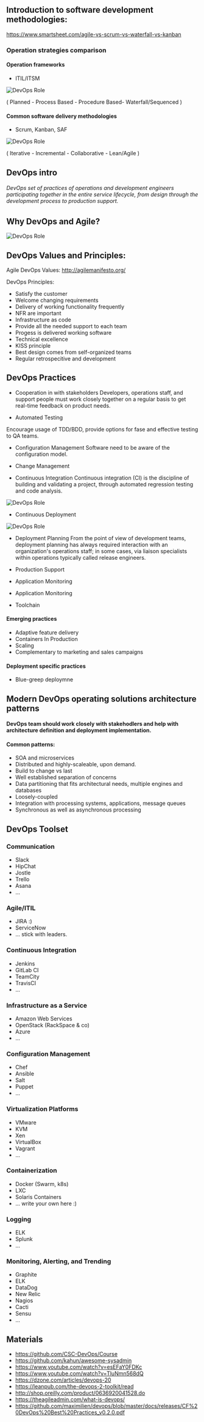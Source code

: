 ## Introduction to software development methodologies:
https://www.smartsheet.com/agile-vs-scrum-vs-waterfall-vs-kanban

### Operation strategies comparison
#### Operation frameworks
 - ITIL/ITSM
 
 
 ![DevOps Role](res/itil.png)
 
 
( Planned - Process Based - Procedure Based- Waterfall/Sequenced )


#### Common software delivery methodologies
 - Scrum, Kanban, SAF
 
 
  ![DevOps Role](res/safe.png)
  
  
( Iterative - Incremental - Collaborative - Lean/Agile )


## DevOps intro
###### DevOps set of practices of operations and development engineers participating together in the entire service lifecycle, from design through the development process to production support.

## Why DevOps and Agile?


![DevOps Role](res/agile.png)


## DevOps Values and Principles: 
 Agile DevOps Values: http://agilemanifesto.org/
 
 DevOps Principles:
 - Satisfy the customer
 - Welcome changing requirements
 - Delivery of working functionality frequently
 - NFR are important
 - Infrastructure as code
 - Provide all the needed support to each team
 - Progess is delivered working software
 - Technical excellence
 - KISS principle
 - Best design comes from self-organized teams
 - Regular retrospecitive and development

## DevOps Practices 
 - Cooperation in with stakeholders
 Developers, operations staff, and support people must work closely together on a regular basis to get real-time feedback on product needs.
  
 - Automated Testing 
 
 Encourage usage of TDD/BDD, provide options for fase and effective testing to QA teams.
  
 - Configuration Management
 Software need to be aware of the configuration model.
  
 - Change Management
  
 - Continuous Integration
 Continuous integration (CI) is the discipline of building and validating a project, through automated regression testing and code analysis.
 
 
 ![DevOps Role](res/cicd.png)
   
 - Continuous Deployment


 ![DevOps Role](res/phases.png)
   
   
 - Deployment Planning 
 From the point of view of development teams, deployment planning has always required interaction with an organization's operations staff; in some cases, via liaison specialists within operations typically called release engineers.  
 
 - Production Support
  
 - Application Monitoring
   
 - Application Monitoring

 - Toolchain
 
#### Emerging practices
- Adaptive feature delivery
- Containers In Production
- Scaling 
- Complementary to marketing and sales campaigns

#### Deployment specific practices
- Blue-greep deploymne


## Modern DevOps operating solutions architecture patterns
#### DevOps team should work closely with stakehodlers and help with architecture definition and deployment implementation. 
#### Common patterns:
- SOA and microservices
- Distributed and highly-scaleable, upon demand.
- Build to change vs last
- Well established separation of concerns
- Data partitioning that fits architectural needs, multiple engines and databases
- Loosely-coupled
- Integration with processing systems, applications, message queues
- Synchronous as well as asynchronous processing


## DevOps Toolset

### Communication
- Slack
- HipChat
- Jostle
- Trello
- Asana
- ... 

### Agile/ITIL
- JIRA :)
- ServiceNow
- ... stick with leaders.

### Continuous Integration
- Jenkins
- GitLab CI
- TeamCity
- TravisCI
- ...

### Infrastructure as a Service
- Amazon Web Services
- OpenStack (RackSpace & co)
- Azure
- ...

### Configuration Management
- Chef
- Ansible
- Salt
- Puppet
- ...

### Virtualization Platforms
- VMware
- KVM
- Xen
- VirtualBox
- Vagrant
- ...

### Containerization
- Docker (Swarm, k8s)
- LXC
- Solaris Containers
- ... write your own here :)

### Logging
- ELK
- Splunk
- ... 

### Monitoring, Alerting, and Trending
- Graphite
- ELK 
- DataDog
- New Relic
- Nagios
- Cacti
- Sensu
- ...





## Materials
- https://github.com/CSC-DevOps/Course
- https://github.com/kahun/awesome-sysadmin
- https://www.youtube.com/watch?v=esEFaY0FDKc
- https://www.youtube.com/watch?v=TluNmn568dQ
- https://dzone.com/articles/devops-20
- https://leanpub.com/the-devops-2-toolkit/read
- http://shop.oreilly.com/product/0636920041528.do
- https://theagileadmin.com/what-is-devops/
- https://github.com/maximilien/devops/blob/master/docs/releases/CF%20DevOps%20Best%20Practices_v0.2.0.pdf
